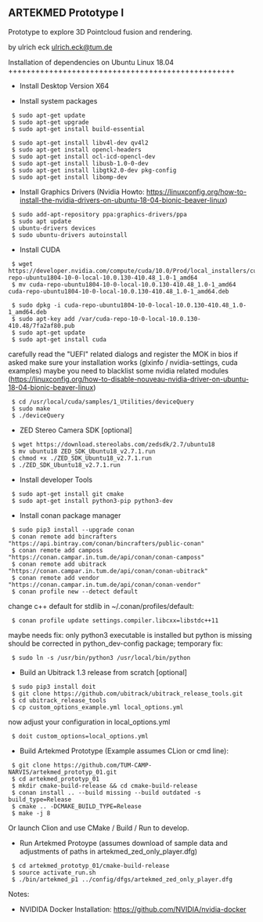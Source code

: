 ARTEKMED Prototype I
---------------------

Prototype to explore 3D Pointcloud fusion and rendering.

by ulrich eck <ulrich.eck@tum.de>



Installation of dependencies on Ubuntu Linux 18.04
++++++++++++++++++++++++++++++++++++++++++++++++++


- Install Desktop Version X64

- Install system packages
 ```
  $ sudo apt-get update
  $ sudo apt-get upgrade
  $ sudo apt-get install build-essential

  $ sudo apt-get install libv4l-dev qv4l2
  $ sudo apt-get install opencl-headers
  $ sudo apt-get install ocl-icd-opencl-dev
  $ sudo apt-get install libusb-1.0-0-dev
  $ sudo apt-get install libgtk2.0-dev pkg-config
  $ sudo apt-get install libomp-dev
 ```


- Install Graphics Drivers (Nvidia Howto: https://linuxconfig.org/how-to-install-the-nvidia-drivers-on-ubuntu-18-04-bionic-beaver-linux)
 ```
  $ sudo add-apt-repository ppa:graphics-drivers/ppa
  $ sudo apt update
  $ ubuntu-drivers devices
  $ sudo ubuntu-drivers autoinstall
 ```

- Install CUDA
 ```
  $ wget https://developer.nvidia.com/compute/cuda/10.0/Prod/local_installers/cuda-repo-ubuntu1804-10-0-local-10.0.130-410.48_1.0-1_amd64
  $ mv cuda-repo-ubuntu1804-10-0-local-10.0.130-410.48_1.0-1_amd64 cuda-repo-ubuntu1804-10-0-local-10.0.130-410.48_1.0-1_amd64.deb

  $ sudo dpkg -i cuda-repo-ubuntu1804-10-0-local-10.0.130-410.48_1.0-1_amd64.deb
  $ sudo apt-key add /var/cuda-repo-10-0-local-10.0.130-410.48/7fa2af80.pub
  $ sudo apt-get update
  $ sudo apt-get install cuda
 ```

  carefully read the "UEFI" related dialogs and register the MOK in bios if asked
  make sure your installation works (glxinfo / nvidia-settings, cuda examples)
  maybe you need to blacklist some nvidia related modules (https://linuxconfig.org/how-to-disable-nouveau-nvidia-driver-on-ubuntu-18-04-bionic-beaver-linux)

 ```
  $ cd /usr/local/cuda/samples/1_Utilities/deviceQuery
  $ sudo make
  $ ./deviceQuery
 ```

- ZED Stereo Camera SDK [optional]
 ```
  $ wget https://download.stereolabs.com/zedsdk/2.7/ubuntu18
  $ mv ubuntu18 ZED_SDK_Ubuntu18_v2.7.1.run
  $ chmod +x ./ZED_SDK_Ubuntu18_v2.7.1.run
  $ ./ZED_SDK_Ubuntu18_v2.7.1.run
 ```
  

- Install developer Tools
 ```
  $ sudo apt-get install git cmake
  $ sudo apt-get install python3-pip python3-dev
 ```

- Install conan package manager
 ```
  $ sudo pip3 install --upgrade conan
  $ conan remote add bincrafters "https://api.bintray.com/conan/bincrafters/public-conan"
  $ conan remote add camposs "https://conan.campar.in.tum.de/api/conan/conan-camposs"
  $ conan remote add ubitrack "https://conan.campar.in.tum.de/api/conan/conan-ubitrack"
  $ conan remote add vendor "https://conan.campar.in.tum.de/api/conan/conan-vendor"
  $ conan profile new --detect default
 ```

  change c++ default for stdlib in ~/.conan/profiles/default:
 ```
  $ conan profile update settings.compiler.libcxx=libstdc++11
 ```

  maybe needs fix: only python3 executable is installed but python is missing
  should be corrected in python_dev-config package; temporary fix:
 ```
  $ sudo ln -s /usr/bin/python3 /usr/local/bin/python
 ```


- Build an Ubitrack 1.3 release from scratch [optional]
 ```
  $ sudo pip3 install doit
  $ git clone https://github.com/ubitrack/ubitrack_release_tools.git
  $ cd ubitrack_release_tools
  $ cp custom_options_example.yml local_options.yml
 ```
  now adjust your configuration in local_options.yml
 ```
  $ doit custom_options=local_options.yml
 ```


- Build Artekmed Prototype (Example assumes CLion or cmd line):
 ```
  $ git clone https://github.com/TUM-CAMP-NARVIS/artekmed_prototyp_01.git
  $ cd artekmed_prototyp_01
  $ mkdir cmake-build-release && cd cmake-build-release
  $ conan install .. --build missing --build outdated -s build_type=Release
  $ cmake .. -DCMAKE_BUILD_TYPE=Release
  $ make -j 8
 ```

  Or launch Clion and use CMake / Build / Run to develop.

- Run Artekmed Protoype (assumes download of sample data and adjustments of paths in artekmed_zed_only_player.dfg)
 ```
  $ cd artekmed_prototyp_01/cmake-build-release
  $ source activate_run.sh
  $ ./bin/artekmed_p1 ../config/dfgs/artekmed_zed_only_player.dfg
 ```




Notes:
- NVIDIDA Docker Installation: https://github.com/NVIDIA/nvidia-docker
